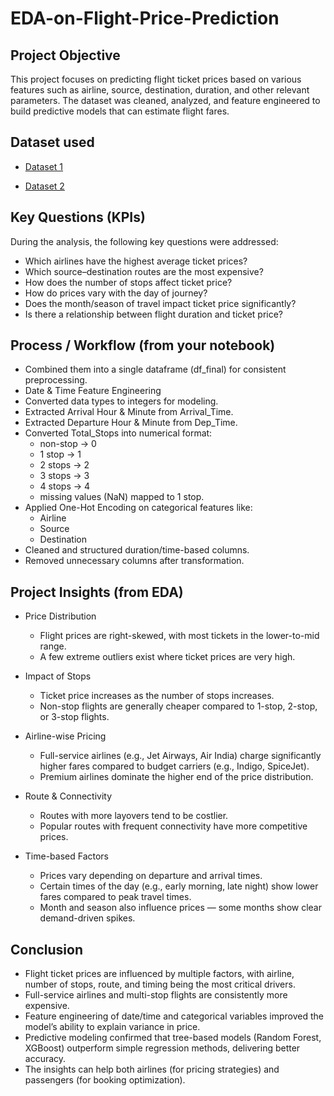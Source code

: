 # EDA-on-Flight-Price-Prediction
## Project Objective
This project focuses on predicting flight ticket prices based on various features such as airline, source, destination, duration, and other relevant parameters. The dataset was cleaned, analyzed, and feature engineered to build predictive models that can estimate flight fares.

## Dataset used
- <a href="https://github.com/Suryxbg/EDA-on-Flight-Price-Prediction/blob/main/Data_Train.xlsx">Dataset 1</a>

- <a href="https://github.com/Suryxbg/EDA-on-Flight-Price-Prediction/blob/main/Test_set.xlsx">Dataset 2</a>

## Key Questions (KPIs)
During the analysis, the following key questions were addressed:

- Which airlines have the highest average ticket prices?
- Which source–destination routes are the most expensive?
- How does the number of stops affect ticket price?
- How do prices vary with the day of journey?
- Does the month/season of travel impact ticket price significantly?
- Is there a relationship between flight duration and ticket price?

## Process / Workflow (from your notebook)

- Combined them into a single dataframe (df_final) for consistent preprocessing.
- Date & Time Feature Engineering
- Converted data types to integers for modeling.
- Extracted Arrival Hour & Minute from Arrival_Time.
- Extracted Departure Hour & Minute from Dep_Time.
- Converted Total_Stops into numerical format:
  - non-stop → 0
  - 1 stop → 1
  - 2 stops → 2
  - 3 stops → 3
  - 4 stops → 4
  - missing values (NaN) mapped to 1 stop.
- Applied One-Hot Encoding on categorical features like:
  - Airline
  - Source
  - Destination
- Cleaned and structured duration/time-based columns.
- Removed unnecessary columns after transformation.

## Project Insights (from EDA)

- Price Distribution
  - Flight prices are right-skewed, with most tickets in the lower-to-mid range.
  - A few extreme outliers exist where ticket prices are very high.

- Impact of Stops
  - Ticket price increases as the number of stops increases.
  - Non-stop flights are generally cheaper compared to 1-stop, 2-stop, or 3-stop flights.

- Airline-wise Pricing
  - Full-service airlines (e.g., Jet Airways, Air India) charge significantly higher fares compared to budget carriers (e.g., Indigo, SpiceJet).
  - Premium airlines dominate the higher end of the price distribution.

- Route & Connectivity
  - Routes with more layovers tend to be costlier.
  - Popular routes with frequent connectivity have more competitive prices.

- Time-based Factors
  - Prices vary depending on departure and arrival times.
  - Certain times of the day (e.g., early morning, late night) show lower fares compared to peak travel times.
  - Month and season also influence prices — some months show clear demand-driven spikes.

## Conclusion

- Flight ticket prices are influenced by multiple factors, with airline, number of stops, route, and timing being the most critical drivers.
- Full-service airlines and multi-stop flights are consistently more expensive.
- Feature engineering of date/time and categorical variables improved the model’s ability to explain variance in price.
- Predictive modeling confirmed that tree-based models (Random Forest, XGBoost) outperform simple regression methods, delivering better accuracy.
- The insights can help both airlines (for pricing strategies) and passengers (for booking optimization).

